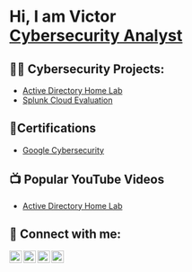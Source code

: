 <h1>Hi, I am Victor <br/><a href="https://github.com/Veektor1"> <a href="https://www.linkedin.com/in/veektor/">Cybersecurity Analyst</a>

<h2>👨‍💻 Cybersecurity Projects:</h2>


- [Active Directory Home Lab](https://github.com/j/Algohms-Practice)
- [Splunk Cloud Evaluation](https://github.com/Veektor1/Evaluating-Failed-Login-logs-using-Splunk)
<h2>📄Certifications</h2>

- [Google Cybersecurity](https://www.youtube.com/wa)
  
<h2>📺 Popular YouTube Videos</h2>

- [Active Directory Home Lab](https://www.youtube.com/watch?v=a83ASGn_V_s)


<h2> 🤳 Connect with me:</h2>

[<img align="left" alt="JoshMadakor | YouTube" width="22px" src="https://cdn.jsdelivr.net/npm/simple-icons@v3/icons/youtube.svg" />][youtube]
[<img align="left" alt="JoshMadakor | Twitter" width="22px" src="https://cdn.jsdelivr.net/npm/simple-icons@v3/icons/twitter.svg" />][twitter]
[<img align="left" alt="JoshMadakor | LinkedIn" width="22px" src="https://cdn.jsdelivr.net/npm/simple-icons@v3/icons/linkedin.svg" />][linkedin]
[<img align="left" alt="JoshMadakor | Instagram" width="22px" src="https://cdn.jsdelivr.net/npm/simple-icons@v3/icons/instagram.svg" />][instagram]

[twitter]: https://twitter.com/ekerevic
[youtube]:https://www.youtube.com/@victorekere8023
[instagram]: https://instagram.com/ekerevictor?igshid=OGQ5ZDc2ODk2ZA==
[linkedin]: https://linkedin.com/in/veektor

<!--

Here are some ideas to get you started:

- 🔭 I’m currently working on ...
- 🌱 I’m currently learning ...
- 👯 I’m looking to collaborate on ...
- 🤔 I’m looking for help with...
- 💬 Ask me about ...
- 📫 How to reach me: ...
- 😄 Pronouns: ...
- ⚡ Fun fact: ...
-->
